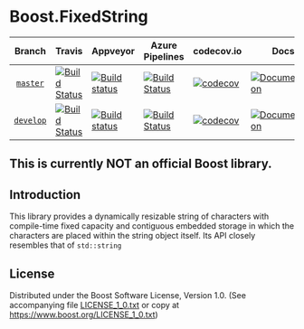# Boost.FixedString

Branch          | Travis | Appveyor | Azure Pipelines | codecov.io | Docs | Matrix |
:-------------: | ------ | -------- | --------------- | ---------- | ---- | ------ |
[`master`](https://github.com/vinniefalco/fixed_string/tree/master) | [![Build Status](https://travis-ci.org/vinniefalco/fixed_string.svg?branch=master)](https://travis-ci.org/vinniefalco/fixed_string) | [![Build status](https://ci.appveyor.com/api/projects/status/github/vinniefalco/fixed_string?branch=master&svg=true)](https://ci.appveyor.com/project/vinniefalco/fixed-string/branch/master) | [![Build Status](https://dev.azure.com/vinniefalco/fixed-string/_apis/build/status/pipeline?branchName=master)](https://dev.azure.com/vinniefalco/fixed-string/_build/latest?definitionId=6&branchName=master) | [![codecov](https://codecov.io/gh/vinniefalco/fixed_string/branch/master/graph/badge.svg)](https://codecov.io/gh/vinniefalco/fixed_string/branch/master) | [![Documentation](https://img.shields.io/badge/docs-master-brightgreen.svg)](http://www.boost.org/doc/libs/master/doc/html/fixed_string.html) | [![Matrix](https://img.shields.io/badge/matrix-master-brightgreen.svg)](http://www.boost.org/development/tests/master/developer/fixed_string.html)
[`develop`](https://github.com/vinniefalco/fixed_string/tree/develop) | [![Build Status](https://travis-ci.org/vinniefalco/fixed_string.svg?branch=develop)](https://travis-ci.org/vinniefalco/fixed_string) | [![Build status](https://ci.appveyor.com/api/projects/status/github/vinniefalco/fixed_string?branch=develop&svg=true)](https://ci.appveyor.com/project/vinniefalco/fixed-string/branch/develop) | [![Build Status](https://dev.azure.com/vinniefalco/fixed-string/_apis/build/status/pipeline?branchName=develop)](https://dev.azure.com/vinniefalco/fixed-string/_build/latest?definitionId=6&branchName=master) | [![codecov](https://codecov.io/gh/vinniefalco/fixed_string/branch/develop/graph/badge.svg)](https://codecov.io/gh/vinniefalco/fixed_string/branch/develop) | [![Documentation](https://img.shields.io/badge/docs-develop-brightgreen.svg)](http://www.boost.org/doc/libs/develop/doc/html/fixed_string.html) | [![Matrix](https://img.shields.io/badge/matrix-develop-brightgreen.svg)](http://www.boost.org/development/tests/develop/developer/fixed_string.html)

## This is currently **NOT** an official Boost library.

## Introduction

This library provides a dynamically resizable string of characters with
compile-time fixed capacity and contiguous embedded storage in which the
characters are placed within the string object itself. Its API closely
resembles that of `std::string`

## License

Distributed under the Boost Software License, Version 1.0.
(See accompanying file [LICENSE_1_0.txt](LICENSE_1_0.txt) or copy at
https://www.boost.org/LICENSE_1_0.txt)
